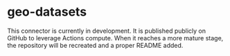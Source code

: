 # geo-datasets

This connector is currently in development. It is published publicly on GitHub to leverage Actions compute. When it reaches a more mature stage, the repository will be recreated and a proper README added.
